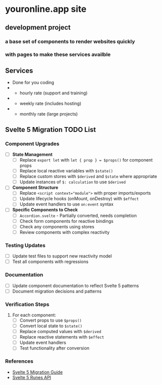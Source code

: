 # youronline.app site

## development project

### a base set of components to render websites quickly

### with pages to make these services availble

## Services

- Done for you coding 
- - hourly rate (support and training)
- - weekly rate (includes hosting)
- - monthly rate (large projects)

## Svelte 5 Migration TODO List

### Component Upgrades

- [ ] **State Management**
  - [ ] Replace `export let` with `let { prop } = $props()` for component props
  - [ ] Replace local reactive variables with `$state()`
  - [ ] Replace custom stores with `$derived` and `$state` where appropriate
  - [ ] Update instances of `$: calculation` to use `$derived` 

- [ ] **Component Structure**
  - [ ] Replace `<script context="module">` with proper imports/exports
  - [ ] Update lifecycle hooks (onMount, onDestroy) with `$effect`
  - [ ] Update event handlers to use `on:event` syntax

- [ ] **Specific Components to Check**
  - [ ] `Accordion.svelte` - Partially converted, needs completion
  - [ ] Check form components for reactive bindings
  - [ ] Check any components using stores
  - [ ] Review components with complex reactivity

### Testing Updates

- [ ] Update test files to support new reactivity model
- [ ] Test all components with regressions

### Documentation

- [ ] Update component documentation to reflect Svelte 5 patterns
- [ ] Document migration decisions and patterns

### Verification Steps

1. For each component:
   - [ ] Convert props to use `$props()`
   - [ ] Convert local state to `$state()`
   - [ ] Replace computed values with `$derived`
   - [ ] Replace reactive statements with `$effect`
   - [ ] Update event handlers
   - [ ] Test functionality after conversion

### References

- [Svelte 5 Migration Guide](https://svelte.dev/docs/runes)
- [Svelte 5 Runes API](https://svelte.dev/docs/runes-api)